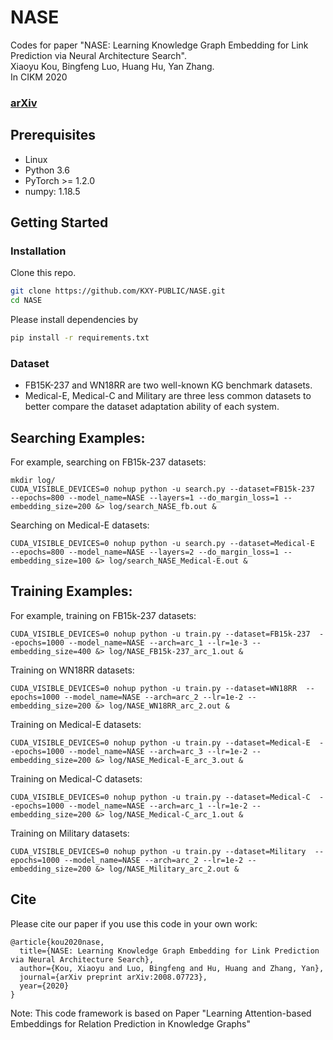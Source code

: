 # NASE
Codes for paper "NASE: Learning Knowledge Graph Embedding for Link Prediction via Neural Architecture Search".<br>
Xiaoyu Kou, Bingfeng Luo, Huang Hu, Yan Zhang.<br>
In CIKM 2020
### [arXiv](https://arxiv.org/abs/2008.07723)

## Prerequisites

- Linux
- Python 3.6
- PyTorch >= 1.2.0
- numpy: 1.18.5

## Getting Started

### Installation

Clone this repo.

```bash
git clone https://github.com/KXY-PUBLIC/NASE.git
cd NASE
```

Please install dependencies by

```bash
pip install -r requirements.txt
```

### Dataset

- FB15K-237 and WN18RR are two well-known KG benchmark datasets.
- Medical-E, Medical-C and Military are three less common datasets to better compare the dataset adaptation ability of each system. 


## Searching Examples:

For example, searching on FB15k-237 datasets:
```
mkdir log/
CUDA_VISIBLE_DEVICES=0 nohup python -u search.py --dataset=FB15k-237  --epochs=800 --model_name=NASE --layers=1 --do_margin_loss=1 --embedding_size=200 &> log/search_NASE_fb.out &
```

Searching on Medical-E datasets:

```
CUDA_VISIBLE_DEVICES=0 nohup python -u search.py --dataset=Medical-E  --epochs=800 --model_name=NASE --layers=2 --do_margin_loss=1 --embedding_size=100 &> log/search_NASE_Medical-E.out &
```

## Training Examples:

For example, training on FB15k-237 datasets:
```
CUDA_VISIBLE_DEVICES=0 nohup python -u train.py --dataset=FB15k-237  --epochs=1000 --model_name=NASE --arch=arc_1 --lr=1e-3 --embedding_size=400 &> log/NASE_FB15k-237_arc_1.out &
```

Training on WN18RR datasets:

```
CUDA_VISIBLE_DEVICES=0 nohup python -u train.py --dataset=WN18RR  --epochs=1000 --model_name=NASE --arch=arc_2 --lr=1e-2 --embedding_size=200 &> log/NASE_WN18RR_arc_2.out &
``` 

Training on Medical-E datasets:

```
CUDA_VISIBLE_DEVICES=0 nohup python -u train.py --dataset=Medical-E  --epochs=1000 --model_name=NASE --arch=arc_3 --lr=1e-2 --embedding_size=200 &> log/NASE_Medical-E_arc_3.out &
``` 

Training on Medical-C datasets:

```
CUDA_VISIBLE_DEVICES=0 nohup python -u train.py --dataset=Medical-C  --epochs=1000 --model_name=NASE --arch=arc_1 --lr=1e-2 --embedding_size=200 &> log/NASE_Medical-C_arc_1.out &
``` 

Training on Military datasets:

```
CUDA_VISIBLE_DEVICES=0 nohup python -u train.py --dataset=Military  --epochs=1000 --model_name=NASE --arch=arc_2 --lr=1e-2 --embedding_size=200 &> log/NASE_Military_arc_2.out &
``` 

## Cite

Please cite our paper if you use this code in your own work:

```
@article{kou2020nase,
  title={NASE: Learning Knowledge Graph Embedding for Link Prediction via Neural Architecture Search},
  author={Kou, Xiaoyu and Luo, Bingfeng and Hu, Huang and Zhang, Yan},
  journal={arXiv preprint arXiv:2008.07723},
  year={2020}
}
```

Note: This code framework is based on Paper "Learning Attention-based Embeddings for Relation Prediction in Knowledge Graphs"
